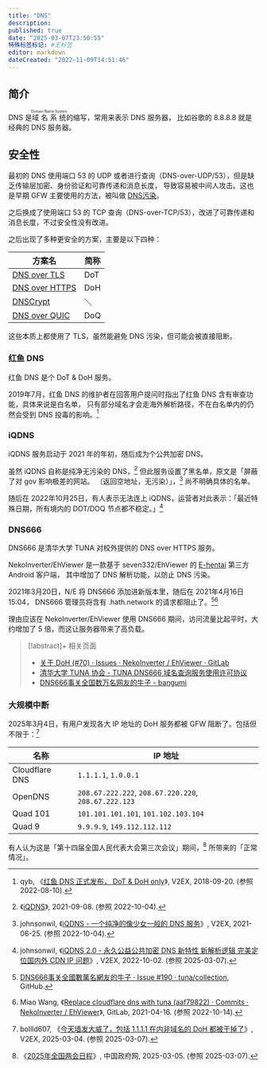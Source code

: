```yaml
---
title: "DNS"
description:
published: true
date: "2025-03-07T23:50:55"
特殊标签标记: #无标签
editor: markdown
dateCreated: "2022-11-09T14:51:46"
---
```


## 简介

DNS 是<ruby>域名系统<rt>Domain Name System</rt></ruby>的缩写，常用来表示 DNS 服务器，
比如谷歌的 8.8.8.8 就是经典的 DNS 服务器。

## 安全性

最初的 DNS 使用端口 53 的 UDP 或者进行查询（DNS-over-UDP/53），但是缺乏传输层加密、身份验证和可靠传递和消息长度，
导致容易被中间人攻击。这也是早期 GFW 主要使用的方法，被叫做 [DNS污染](/censorship/技术/DNS_污染.md)。

之后换成了使用端口 53 的 TCP 查询（DNS-over-TCP/53），改进了可靠传递和消息长度，不过安全性没有改进。

之后出现了多种更安全的方案，主要是以下四种：

| 方案名                                                         | 简称 |
| -------------------------------------------------------------- | ---- |
| [DNS over TLS](https://zh.wikipedia.org/wiki/DNS_over_TLS)     | DoT  |
| [DNS over HTTPS](https://zh.wikipedia.org/wiki/DNS_over_HTTPS) | DoH  |
| [DNSCrypt](https://zh.wikipedia.org/wiki/DNSCrypt)             | ＼   |
| [DNS over QUIC](https://en.wikipedia.org/wiki/DNS-over-QUIC)   | DoQ  |

这些本质上都使用了 TLS，虽然能避免 DNS 污染，但可能会被直接阻断。

### 红鱼 DNS

<!--
    合并来源:    /anti-censorship/DNS加密/红鱼_DNS.md
    date:        "2022-08-10T10:49:45"
    dateCreated: "2022-08-10T10:49:45"
-->

红鱼 DNS 是个 DoT & DoH 服务。

2019年7月，红鱼 DNS 的维护者在回答用户提问时指出了红鱼 DNS 含有审查功能，具体来说是白名单，
只有部分域名才会走海外解析路径，不在白名单内的仍然会受到 DNS 投毒的影响。[^91049]

[^91049]: qyb, 《[红鱼 DNS 正式发布， DoT & DoH only](https://web.archive.org/web/20220809233457/https://www.v2ex.com/t/491049?p=2)》, V2EX, 2018-09-20. (参照 2022-08-10).

### iQDNS

<!--
    合并来源:    /anti-censorship/DNS加密/iQDNS.md
    date:        "2022-10-04T08:23:29"
    dateCreated: "2022-10-04T08:23:29"
-->

iQDNS 服务启动于 2021 年的年初，随后成为个公共加密 DNS。

虽然 iQDNS 自称是纯净无污染的 DNS，[^hp] 但此服务设置了黑名单，原文是「屏蔽了对 gov 影响极差的网站。
（返回空地址，无污染）」，[^85666] 尚不明确具体的名单。

[^hp]: 《[iQDNS](https://web.archive.org/web/20210908005510/https://iqdns.xyz/all.html)》, 2021-09-08. (参照 2022-10-04).

[^85666]: johnsonwil, 《[iQDNS - 一个纯净的像少女一般的 DNS 服务](https://web.archive.org/web/20220903024540/https://www.v2ex.com/t/785666)》, V2EX, 2021-06-25. (参照 2022-10-04).

随后在 2022年10月25日，有人表示无法连上 iQDNS，运营者对此表示：「最近特殊日期，所有境内的 DOT/DOQ 节点都不稳定。」[^84435]

[^84435]: johnsonwil, 《[iQDNS 2.0 - 永久公益公共加密 DNS 新特性 新解析逻辑 完美定位国内外 CDN IP 问题](https://web.archive.org/web/20230327064952/https://www.v2ex.com/t/884435)》, V2EX, 2022-10-02. (参照 2025-03-07).

### DNS666

<!--
    合并来源:    /anti-censorship/DNS加密/DNS666.md
    date:        "2021-04-25T14:14:42"
    dateCreated: "2021-04-25T14:14:42"
-->

DNS666 是清华大学 TUNA 对校外提供的 DNS over HTTPS 服务。

NekoInverter/EhViewer 是一款基于 seven332/EhViewer 的 [E-hentai](/website/E-Hentai.md) 第三方 Android 客户端，
其中增加了 DNS 解析功能，以防止 DNS 污染。

2021年3月20日，N/E 将 DNS666 添加进新版本里，随后在 2021年4月16日 15:04，
DNS666 管理员将含有 .hath.network 的请求都阻止了。[^190][^79822]

[^190]: [DNS666事关全國數萬名網友的牛子 · Issue #190 · tuna/collection](https://web.archive.org/web/20210420035326/https://github.com/tuna/collection/issues/190), GitHub.

[^79822]: Miao Wang, 《[Replace cloudflare dns with tuna (aaf79822) · Commits · NekoInverter / EhViewer](https://web.archive.org/web/20210425140457/https://gitlab.com/NekoInverter/EhViewer/-/commit/aaf7982238fb910607acaf602252f2e27a0a5a0c)》, GitLab, 2021-04-16. (参照 2022-10-14).

理由应该在 NekoInverter/EhViewer 使用 DNS666 期间，访问流量比起平时，大约增加了 5 倍，而这让服务器带来了高负载。

> [!abstract]+ 相关页面
>
> +   [关于 DoH (#70) · Issues · NekoInverter / EhViewer · GitLab](https://web.archive.org/web/20210420035706/https://gitlab.com/NekoInverter/EhViewer/-/issues/70)
> +   [清华大学 TUNA 协会 - TUNA DNS666 域名查询服务使用许可协议](https://web.archive.org/web/20200207124119/https://tuna.moe/help/dns-license/)
> +   [DNS666事关全国数万名网友的牛子 - bangumi](https://web.archive.org/web/20210420035358/https://bgm.tv/group/topic/362474)

### 大规模中断

2025年3月4日，有用户发现各大 IP 地址的 DoH 服务都被 GFW 阻断了。包括但不限于：[^15771]

[^15771]: bollld607, 《[今天墙发大威了，包括 1.1.1.1 在内非域名的 DoH 都被干掉了](https://web.archive.org/web/20250306083225/https://v2ex.com/t/1115771)》, V2EX, 2025-03-04. (参照 2025-03-07).

| 名称           | IP 地址                                              |
| -------------- | ---------------------------------------------------- |
| Cloudflare DNS | `1.1.1.1`, `1.0.0.1`                                 |
| OpenDNS        | `208.67.222.222`, `208.67.220.220`, `208.67.222.123` |
| Quad 101       | `101.101.101.101`, `101.102.103.104`                 |
| Quad 9         | `9.9.9.9`, `149.112.112.112`                         |

有人认为这是「第十四届全国人民代表大会第三次会议」期间，[^5qglh] 所带来的「正常情况」。

[^5qglh]: 《[2025年全国两会日程](https://web.archive.org/web/20250305034743/https://www.gov.cn/zhuanti/2025qglh/rc/)》, 中国政府网, 2025-03-05. (参照 2025-03-07).
